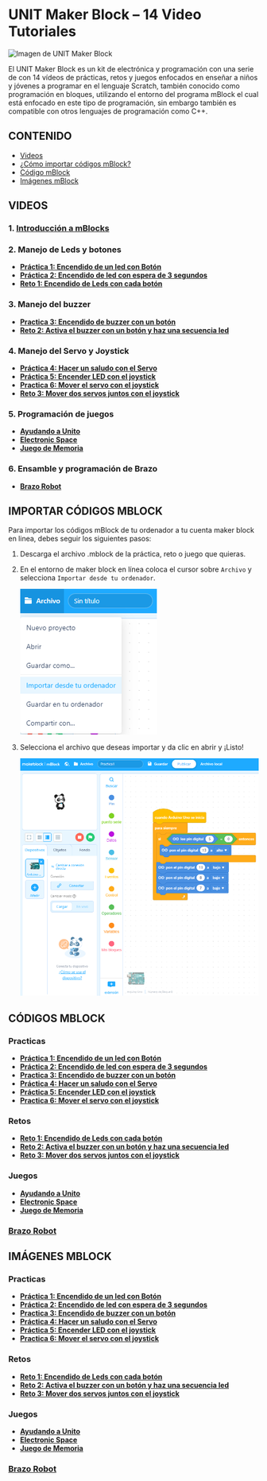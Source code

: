 # UNIT Maker Block – 14 Video Tutoriales

![Imagen de UNIT Maker Block](https://uelectronics.com/wp-content/uploads/2021/08/AR2772-UNIT-Maker-Block-V11.jpg)

El UNIT Maker Block es un kit de electrónica y programación con una serie de con 14 vídeos de prácticas, retos y juegos enfocados en enseñar a niños y jóvenes a programar en el lenguaje Scratch, también conocido como programación en bloques, utilizando el entorno del programa mBlock el cual está enfocado en este tipo de programación, sin embargo también es compatible con otros lenguajes de programación como C++.

## CONTENIDO
+ [Videos](#videos)
+ [¿Cómo importar códigos mBlock?](#importar-códigos-mblock)
+ [Código mBlock](#códigos-mblock)
+ [Imágenes mBlock](#imágenes-mblock)

## VIDEOS
### 1. [Introducción a mBlocks](https://www.youtube.com/watch?v=74nqwhBRfZI)
### 2. Manejo de Leds y botones
+ [**Práctica 1: Encendido de un led con Botón**](https://www.youtube.com/watch?v=6zPMTc8hTLI)
+ [**Práctica 2: Encendido de led con espera de 3 segundos**](https://www.youtube.com/watch?v=hG1D5UIZLZk)
+ [**Reto 1: Encendido de Leds con cada botón**](https://www.youtube.com/watch?v=bC80JY4wKTA)
### 3. Manejo del buzzer
+ [**Practica 3: Encendido de buzzer con un botón**](https://www.youtube.com/watch?v=MXmN0dQyxnM)
+ [**Reto 2: Activa el buzzer con un botón y haz una secuencia led**](https://www.youtube.com/watch?v=2YCx9HBMaYM)
### 4. Manejo del Servo y Joystick
+ [**Práctica 4: Hacer un saludo con el Servo**](https://www.youtube.com/watch?v=36OPSkszX5Q)
+ [**Práctica 5: Encender LED con el joystick**](https://www.youtube.com/watch?v=Mvc66LN7Ys8)
+ [**Practica 6: Mover el servo con el joystick**](https://www.youtube.com/watch?v=GmGzd6HAclg)
+ [**Reto 3: Mover dos servos juntos con el joystick**](https://www.youtube.com/watch?v=8wyeFHxnvlM)
### 5. Programación de juegos
+ [**Ayudando a Unito**](https://www.youtube.com/watch?v=vonmb0CNppY)
+ [**Electronic Space**](https://www.youtube.com/watch?v=vwVFx28aFfI)
+ [**Juego de Memoria**](https://www.youtube.com/watch?v=6Xoal-BOHaU)
### 6. Ensamble y programación de Brazo
+ [**Brazo Robot**](https://www.youtube.com/watch?v=9DHy2TkKxhw)

## IMPORTAR CÓDIGOS MBLOCK
Para importar los códigos mBlock de tu ordenador a tu cuenta maker block en linea, debes seguir los siguientes pasos:
1. Descarga el archivo .mblock de la práctica, reto o juego que quieras.
2. En el entorno de maker block en línea coloca el cursor sobre `Archivo` y selecciona `Importar desde tu ordenador`.
   
    ![Imagen del paso 2 de como importar código mBlock](Paso2.png)

3. Selecciona el archivo que deseas importar y da clic en abrir y ¡Listo!
    
    ![Imagen código mBlock importado](PasoFinal.png)

## CÓDIGOS MBLOCK
### **Practicas**
+ [**Práctica 1: Encendido de un led con Botón**](https://github.com/UNIT-Electronics/Maker-Block-Unit/blob/main/Codigo_MBlocks/Practica1.mblock)
+ [**Práctica 2: Encendido de led con espera de 3 segundos**](https://github.com/UNIT-Electronics/Maker-Block-Unit/blob/main/Codigo_MBlocks/Practica2.mblock)
+ [**Practica 3: Encendido de buzzer con un botón**](https://github.com/UNIT-Electronics/Maker-Block-Unit/blob/main/Codigo_MBlocks/Practica3.mblock)
+ [**Práctica 4: Hacer un saludo con el Servo**](https://github.com/UNIT-Electronics/Maker-Block-Unit/blob/main/Codigo_MBlocks/Practica4.mblock)
+ [**Práctica 5: Encender LED con el joystick**](https://github.com/UNIT-Electronics/Maker-Block-Unit/blob/main/Codigo_MBlocks/Practica5.mblock)
+ [**Practica 6: Mover el servo con el joystick**](https://github.com/UNIT-Electronics/Maker-Block-Unit/blob/main/Codigo_MBlocks/Practica6.mblock)

### **Retos**
+ [**Reto 1: Encendido de Leds con cada botón**](https://github.com/UNIT-Electronics/Maker-Block-Unit/blob/main/Codigo_MBlocks/Reto1.mblock)
+ [**Reto 2: Activa el buzzer con un botón y haz una secuencia led**](https://github.com/UNIT-Electronics/Maker-Block-Unit/blob/main/Codigo_MBlocks/Reto2.mblock)
+ [**Reto 3: Mover dos servos juntos con el joystick**](https://github.com/UNIT-Electronics/Maker-Block-Unit/blob/main/Codigo_MBlocks/Reto3.mblock)

### **Juegos**
+ [**Ayudando a Unito**](https://github.com/UNIT-Electronics/Maker-Block-Unit/blob/main/Codigo_MBlocks/Ayudando%20a%20Unito.mblock)
+ [**Electronic Space**](https://github.com/UNIT-Electronics/Maker-Block-Unit/blob/main/Codigo_MBlocks/Electronic%20Space.mblock)
+ [**Juego de Memoria**](https://github.com/UNIT-Electronics/Maker-Block-Unit/blob/main/Codigo_MBlocks/Juego%20de%20memoria.mblock)

### [**Brazo Robot**](https://github.com/UNIT-Electronics/Maker-Block-Unit/blob/main/Codigo_MBlocks/Brazo%20robot.mblock)

## IMÁGENES MBLOCK
### **Practicas**
+ [**Práctica 1: Encendido de un led con Botón**](https://github.com/UNIT-Electronics/Maker-Block-Unit/blob/main/Imagenes_MBlock/Practica1%20-%20Encendido%20de%20LED%20con%20boton.png)
+ [**Práctica 2: Encendido de led con espera de 3 segundos**](https://github.com/UNIT-Electronics/Maker-Block-Unit/blob/main/Imagenes_MBlock/Practica2%20-%20Encendido%20de%20LED%20con%20espera%20de%203s.png)
+ [**Practica 3: Encendido de buzzer con un botón**](https://github.com/UNIT-Electronics/Maker-Block-Unit/blob/main/Imagenes_MBlock/Practica3%20-%20Encendido%20de%20buzzer%20con%20un%20boton.png)
+ [**Práctica 4: Hacer un saludo con el Servo**](https://github.com/UNIT-Electronics/Maker-Block-Unit/blob/main/Imagenes_MBlock/Pr%C3%A1ctica4%20-%20Hacer%20un%20saludo%20con%20el%20Servo.png)
+ [**Práctica 5: Encender LED con el joystick**](https://github.com/UNIT-Electronics/Maker-Block-Unit/blob/main/Imagenes_MBlock/Pr%C3%A1ctica5%20-%20Encender%20LED%20con%20el%20joystick.png)
+ [**Practica 6: Mover el servo con el joystick**]()

### **Retos**
+ [**Reto 1: Encendido de Leds con cada botón**](https://github.com/UNIT-Electronics/Maker-Block-Unit/blob/main/Imagenes_MBlock/Reto1%20-%20Encendido%20de%20Leds%20con%20cada%20boton.png)
+ [**Reto 2: Activa el buzzer con un botón y haz una secuencia led**](https://github.com/UNIT-Electronics/Maker-Block-Unit/blob/main/Imagenes_MBlock/Reto2%20-%20Activa%20el%20buzzer%20con%20un%20bot%C3%B3n%20y%20haz%20una%20secuencia%20led.png)
+ [**Reto 3: Mover dos servos juntos con el joystick**](https://github.com/UNIT-Electronics/Maker-Block-Unit/blob/main/Imagenes_MBlock/Reto3%20-%20Mover%20dos%20servos%20juntos%20con%20el%20joystick.png)

### **Juegos**
+ [**Ayudando a Unito**](https://github.com/UNIT-Electronics/Maker-Block-Unit/blob/main/Imagenes_MBlock/Ayudando-a-Unito.jpg)
+ [**Electronic Space**](https://github.com/UNIT-Electronics/Maker-Block-Unit/blob/main/Imagenes_MBlock/Electronic-Space.jpg)
+ [**Juego de Memoria**](https://github.com/UNIT-Electronics/Maker-Block-Unit/blob/main/Imagenes_MBlock/Juego%20de%20Memoria.jpg)

### [**Brazo Robot**](https://github.com/UNIT-Electronics/Maker-Block-Unit/blob/main/Imagenes_MBlock/Brazo%20robot.jpg)
